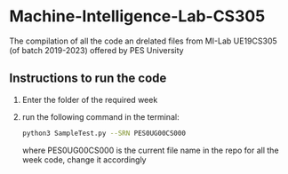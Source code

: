 # Machine-Intelligence-Lab-CS305

The compilation of all the code an drelated files from MI-Lab UE19CS305 (of batch 2019-2023) offered by PES University

## Instructions to run the code

1. Enter the folder of the required week
2. run the following command in the terminal:

    ```bash
    python3 SampleTest.py --SRN PES0UG00CS000
    ```

    where PES0UG00CS000 is the current file name in the repo for all the week code, change it accordingly

